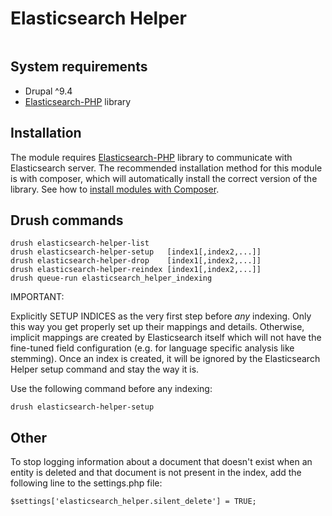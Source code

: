 # Elasticsearch Helper

[![<wunderio>](https://circleci.com/gh/wunderio/elasticsearch_helper/tree/7.x.svg?style=svg)](<https://app.circleci.com/pipelines/github/wunderio/elasticsearch_helper?branch=8.x-7.x>)

## System requirements
* Drupal ^9.4
* [Elasticsearch-PHP](https://github.com/elastic/elasticsearch-php) library

## Installation

The module requires [Elasticsearch-PHP](https://github.com/elastic/elasticsearch-php)
library to communicate with Elasticsearch server. The recommended installation
method for this module is with composer, which will automatically install
the correct version of the library. See how to [install modules with
Composer](https://www.drupal.org/docs/develop/using-composer/manage-dependencies#managing-contributed).

## Drush commands

```
drush elasticsearch-helper-list
drush elasticsearch-helper-setup   [index1[,index2,...]]
drush elasticsearch-helper-drop    [index1[,index2,...]]
drush elasticsearch-helper-reindex [index1[,index2,...]]
drush queue-run elasticsearch_helper_indexing
```

IMPORTANT:

Explicitly SETUP INDICES as the very first step before _any_ indexing. Only this way you get properly set up their
mappings and details. Otherwise, implicit mappings are created by Elasticsearch itself which will not have the
fine-tuned field configuration (e.g. for language specific analysis like stemming). Once an index is created, it will
be ignored by the Elasticsearch Helper setup command and stay the way it is.

Use the following command before any indexing:

```
drush elasticsearch-helper-setup
```

## Other

To stop logging information about a document that doesn't exist when an entity
is deleted and that document is not present in the index, add the
following line to the settings.php file:

```
$settings['elasticsearch_helper.silent_delete'] = TRUE;
```
